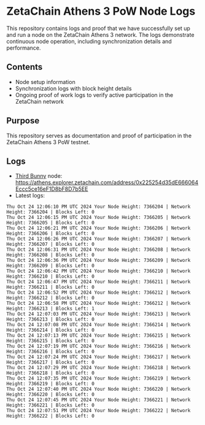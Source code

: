 # ZetaChain Athens 3 PoW Node Logs
This repository contains logs and proof that we have successfully set up and run a node on the ZetaChain Athens 3 network. The logs demonstrate continuous node operation, including synchronization details and performance.

## Contents
- Node setup information
- Synchronization logs with block height details
- Ongoing proof of work logs to verify active participation in the ZetaChain network

## Purpose
This repository serves as documentation and proof of participation in the ZetaChain Athens 3 PoW testnet.

## Logs

- [Third Bunny](https://thirdbunny.xyz/) node: https://athens.explorer.zetachain.com/address/0x225254d35dE666064Eccc5ce16eF1D8bF8D7b5EE
- Latest logs:
```
Thu Oct 24 12:06:10 PM UTC 2024 Your Node Height: 7366204 | Network Height: 7366204 | Blocks Left: 0
Thu Oct 24 12:06:15 PM UTC 2024 Your Node Height: 7366205 | Network Height: 7366205 | Blocks Left: 0
Thu Oct 24 12:06:21 PM UTC 2024 Your Node Height: 7366206 | Network Height: 7366206 | Blocks Left: 0
Thu Oct 24 12:06:26 PM UTC 2024 Your Node Height: 7366207 | Network Height: 7366207 | Blocks Left: 0
Thu Oct 24 12:06:31 PM UTC 2024 Your Node Height: 7366208 | Network Height: 7366208 | Blocks Left: 0
Thu Oct 24 12:06:36 PM UTC 2024 Your Node Height: 7366209 | Network Height: 7366209 | Blocks Left: 0
Thu Oct 24 12:06:42 PM UTC 2024 Your Node Height: 7366210 | Network Height: 7366210 | Blocks Left: 0
Thu Oct 24 12:06:47 PM UTC 2024 Your Node Height: 7366211 | Network Height: 7366211 | Blocks Left: 0
Thu Oct 24 12:06:52 PM UTC 2024 Your Node Height: 7366212 | Network Height: 7366212 | Blocks Left: 0
Thu Oct 24 12:06:58 PM UTC 2024 Your Node Height: 7366212 | Network Height: 7366213 | Blocks Left: 1
Thu Oct 24 12:07:03 PM UTC 2024 Your Node Height: 7366213 | Network Height: 7366213 | Blocks Left: 0
Thu Oct 24 12:07:08 PM UTC 2024 Your Node Height: 7366214 | Network Height: 7366214 | Blocks Left: 0
Thu Oct 24 12:07:13 PM UTC 2024 Your Node Height: 7366215 | Network Height: 7366215 | Blocks Left: 0
Thu Oct 24 12:07:19 PM UTC 2024 Your Node Height: 7366216 | Network Height: 7366216 | Blocks Left: 0
Thu Oct 24 12:07:24 PM UTC 2024 Your Node Height: 7366217 | Network Height: 7366217 | Blocks Left: 0
Thu Oct 24 12:07:29 PM UTC 2024 Your Node Height: 7366218 | Network Height: 7366218 | Blocks Left: 0
Thu Oct 24 12:07:35 PM UTC 2024 Your Node Height: 7366219 | Network Height: 7366219 | Blocks Left: 0
Thu Oct 24 12:07:40 PM UTC 2024 Your Node Height: 7366220 | Network Height: 7366220 | Blocks Left: 0
Thu Oct 24 12:07:45 PM UTC 2024 Your Node Height: 7366221 | Network Height: 7366221 | Blocks Left: 0
Thu Oct 24 12:07:51 PM UTC 2024 Your Node Height: 7366222 | Network Height: 7366222 | Blocks Left: 0
```
